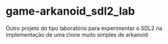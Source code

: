 # game-arkanoid_sdl2_lab
Outro projeto do tipo laboratório para experimentar o SDL2 na implementação de uma clone muito simples de arkanoid

